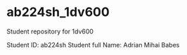 # ab224sh_1dv600
Student repository for 1dv600

Student ID: ab224sh
Student full Name: Adrian Mihai Babes